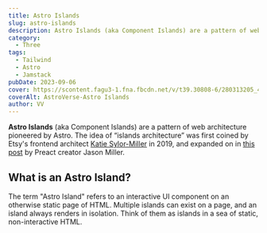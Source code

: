 ```yaml
---
title: Astro Islands
slug: astro-islands
description: Astro Islands (aka Component Islands) are a pattern of web architecture pioneered by Astro. “Islands architecture” was first coined by Etsy's frontend architect Katie Sylor-Miller in 2019, and expanded on by Preact creator Jason Miller.
category:
  - Three
tags:
  - Tailwind
  - Astro
  - Jamstack
pubDate: 2023-09-06
cover: https://scontent.fagu3-1.fna.fbcdn.net/v/t39.30808-6/280313205_4864975533608572_5802948600105736461_n.jpg?_nc_cat=108&ccb=1-7&_nc_sid=833d8c&_nc_ohc=GyWYgD4Y7LoQ7kNvgFgmjD4&_nc_ht=scontent.fagu3-1.fna&oh=00_AYBaOSz8MFDrWUfPN1uIrlw7j9tp3zdPCBeQH6xzYTGlIw&oe=66D55CCE
coverAlt: AstroVerse-Astro Islands
author: VV
---
```


**Astro Islands** (aka Component Islands) are a pattern of web architecture pioneered by Astro. The idea of “islands architecture” was first coined by Etsy's frontend architect [Katie Sylor-Miller](https://twitter.com/ksylor) in 2019, and expanded on in [this post](https://jasonformat.com/islands-architecture/) by Preact creator Jason Miller.

## What is an Astro Island?

The term "Astro Island" refers to an interactive UI component on an otherwise static page of HTML. Multiple islands can exist on a page, and an island always renders in isolation. Think of them as islands in a sea of static, non-interactive HTML.
